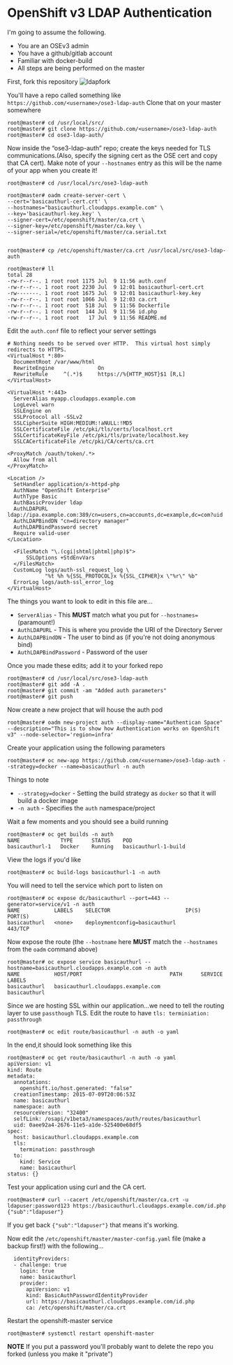 # OpenShift v3 LDAP Authentication

I'm going to assume the following.

  * You are an OSEv3 admin
  * You have a github/gitlab account
  * Familiar with docker-build
  * All steps are being performed on the master

First, fork this repository
![ldapfork](images/ldap-fork.jpg)

You'll have a repo called something like `https://github.com/<username>/ose3-ldap-auth` Clone that on your master somewhere 
```
root@master# cd /usr/local/src/
root@master# git clone https://github.com/<username>/ose3-ldap-auth
root@master# cd ose3-ldap-auth/
```

Now inside the “ose3-ldap-auth” repo; create the keys needed for TLS communications.(Also, specify the signing cert as the OSE cert and copy that CA cert). Make note of your `--hostnames` entry as this will be the name of your app when you create it!
```
root@master# cd /usr/local/src/ose3-ldap-auth

root@master# oadm create-server-cert \
--cert='basicauthurl-cert.crt' \ 
--hostnames="basicauthurl.cloudapps.example.com" \
--key='basicauthurl-key.key' \
--signer-cert=/etc/openshift/master/ca.crt \
--signer-key=/etc/openshift/master/ca.key \
--signer-serial=/etc/openshift/master/ca.serial.txt


root@master# cp /etc/openshift/master/ca.crt /usr/local/src/ose3-ldap-auth

root@master# ll
total 28
-rw-r--r--. 1 root root 1175 Jul  9 11:56 auth.conf
-rw-r--r--. 1 root root 2230 Jul  9 12:01 basicauthurl-cert.crt
-rw-------. 1 root root 1675 Jul  9 12:01 basicauthurl-key.key
-rw-r--r--. 1 root root 1066 Jul  9 12:03 ca.crt
-rw-r--r--. 1 root root  518 Jul  9 11:56 Dockerfile
-rw-r--r--. 1 root root  144 Jul  9 11:56 id.php
-rw-r--r--. 1 root root   17 Jul  9 11:56 README.md
```

Edit the `auth.conf` file to reflect your server settings 
```
# Nothing needs to be served over HTTP.  This virtual host simply redirects to HTTPS.
<VirtualHost *:80>
  DocumentRoot /var/www/html
  RewriteEngine              On
  RewriteRule     ^(.*)$     https://%{HTTP_HOST}$1 [R,L]
</VirtualHost>

<VirtualHost *:443>
  ServerAlias myapp.cloudapps.example.com
  LogLevel warn
  SSLEngine on
  SSLProtocol all -SSLv2
  SSLCipherSuite HIGH:MEDIUM:!aNULL:!MD5
  SSLCertificateFile /etc/pki/tls/certs/localhost.crt
  SSLCertificateKeyFile /etc/pki/tls/private/localhost.key
  SSLCACertificateFile /etc/pki/CA/certs/ca.crt

<ProxyMatch /oauth/token/.*>
  Allow from all
</ProxyMatch>

<Location />
  SetHandler application/x-httpd-php
  AuthName "OpenShift Enterprise"
  AuthType Basic
  AuthBasicProvider ldap
  AuthLDAPURL ldap://ipa.example.com:389/cn=users,cn=accounts,dc=example,dc=com?uid
  AuthLDAPBindDN "cn=directory manager"
  AuthLDAPBindPassword secret
  Require valid-user
</Location>

  <FilesMatch "\.(cgi|shtml|phtml|php)$">
      SSLOptions +StdEnvVars
  </FilesMatch>
  CustomLog logs/auth-ssl_request_log \
            "%t %h %{SSL_PROTOCOL}x %{SSL_CIPHER}x \"%r\" %b"
  ErrorLog logs/auth-ssl_error_log
</VirtualHost>
```

The things you want to look to edit in this file are…

  * `ServerAlias` - This **MUST** match what you put for `--hostnames=` (paramount!)
  * `AuthLDAPURL` - This is where you provide the URI of the Directory Server
  * `AuthLDAPBindDN` - The user to bind as (if you're not doing anonymous bind)
  * `AuthLDAPBindPassword` - Password of the user


Once you made these edits; add it to your forked repo 
```
root@master# cd /usr/local/src/ose3-ldap-auth
root@master# git add -A .
root@master# git commit -am "Added auth parameters"
root@master# git push
```

Now create a new project that will house the auth pod
```
root@master# oadm new-project auth --display-name="Authentican Space" --description="This is to show how Authentication works on OpenShift v3" --node-selector='region=infra'
```

Create your application using the following parameters
```
root@master# oc new-app https://github.com/<username>/ose3-ldap-auth --strategy=docker --name=basicauthurl -n auth
```

Things to note

  * `--strategy=docker` - Setting the build strategy as `docker` so that it will build a docker image
  * `-n auth` - Specifies the `auth` namespace/project

Wait a few moments and you should see a build running
```
root@master# oc get builds -n auth
NAME             TYPE      STATUS    POD
basicauthurl-1   Docker    Running   basicauthurl-1-build
```

View the logs if you'd like
```
root@master# oc build-logs basicauthurl-1 -n auth
```

You will need to tell the service which port to listen on
```
root@master# oc expose dc/basicauthurl --port=443 --generator=service/v1 -n auth
NAME           LABELS    SELECTOR                        IP(S)     PORT(S)
basicauthurl   <none>    deploymentconfig=basicauthurl             443/TCP
```

Now expose the route (the `--hostname` here **MUST** match the `--hostnames` from the `oadm` command above)
```
root@master# oc expose service basicauthurl --hostname=basicauthurl.cloudapps.example.com -n auth
NAME           HOST/PORT                            PATH      SERVICE        LABELS
basicauthurl   basicauthurl.cloudapps.example.com             basicauthurl 
```

Since we are hosting SSL within our application...we need to tell the routing layer to use `passthough` TLS. Edit the route to have `tls: terminiation: passthrough`
```
root@master# oc edit route/basicauthurl -n auth -o yaml
```

In the end,it should look something like this
```
root@master# oc get route/basicauthurl -n auth -o yaml 
apiVersion: v1
kind: Route
metadata:
  annotations:
    openshift.io/host.generated: "false"
  creationTimestamp: 2015-07-09T20:06:53Z
  name: basicauthurl
  namespace: auth
  resourceVersion: "32400"
  selfLink: /osapi/v1beta3/namespaces/auth/routes/basicauthurl
  uid: 0aee92a4-2676-11e5-a1de-525400e68df5
spec:
  host: basicauthurl.cloudapps.example.com
  tls:
    termination: passthrough
  to:
    kind: Service
    name: basicauthurl
status: {}
```

Test your application using curl and the CA cert.
```
root@master# curl --cacert /etc/openshift/master/ca.crt -u ldapuser:password123 https://basicauthurl.cloudapps.example.com/id.php
{"sub":"ldapuser"}
```

If you get back `{"sub":"ldapuser"}` that means it's working.

Now edit the `/etc/openshift/master/master-config.yaml` file (make a backup first!) with the following…
```
  identityProviders:
  - challenge: true
    login: true
    name: basicauthurl
    provider:
      apiVersion: v1
      kind: BasicAuthPasswordIdentityProvider
      url: https://basicauthurl.cloudapps.example.com/id.php
      ca: /etc/openshift/master/ca.crt
```

Restart the openshift-master service
```
root@master# systemctl restart openshift-master
```

**__NOTE__** If you put a password you'll probably want to delete the repo you forked (unless you make it "private")
